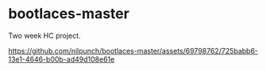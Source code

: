 # bootlaces-master
Two week HC project.

https://github.com/nilpunch/bootlaces-master/assets/69798762/725babb6-13e1-4646-b00b-ad49d108e61e
